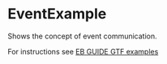﻿# EventExample

Shows the concept of event communication.

For instructions see [EB GUIDE GTF examples](../../readme.md)
